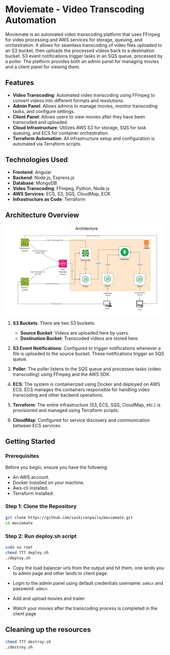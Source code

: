 # Moviemate - Video Transcoding Automation

Moviemate is an automated video transcoding platform that uses FFmpeg for video processing and AWS services for storage, queuing, and orchestration. It allows for seamless transcoding of video files uploaded to an S3 bucket, then uploads the processed videos back to a destination bucket. S3 event notifications trigger tasks in an SQS queue, processed by a poller. The platform provides both an admin panel for managing movies and a client panel for viewing them.

## Features
- **Video Transcoding**: Automated video transcoding using FFmpeg to convert videos into different formats and resolutions.
- **Admin Panel**: Allows admins to manage movies, monitor transcoding tasks, and configure settings.
- **Client Panel**: Allows users to view movies after they have been transcoded and uploaded.
- **Cloud Infrastructure**: Utilizes AWS S3 for storage, SQS for task queuing, and ECS for container orchestration.
- **Terraform Automation**: All infrastructure setup and configuration is automated via Terraform scripts.

## Technologies Used
- **Frontend**: Angular
- **Backend**: Node.js, Express.js
- **Database**: MongoDB
- **Video Transcoding**: FFmpeg, Python, Node.js
- **AWS Services**: ECS, S3, SQS, CloudMap, ECR
- **Infrastructure as Code**: Terraform

## Architecture Overview
![Architecture Image](docs/images/moviemate-arch.png)
1. **S3 Buckets**: There are two S3 buckets:
   - **Source Bucket**: Videos are uploaded here by users.
   - **Destination Bucket**: Transcoded videos are stored here.
   
2. **S3 Event Notifications**: Configured to trigger notifications whenever a file is uploaded to the source bucket. These notifications trigger an SQS queue.

3. **Poller**: The poller listens to the SQS queue and processes tasks (video transcoding) using FFmpeg and the AWS SDK.

4. **ECS**: The system is containerized using Docker and deployed on AWS ECS. ECS manages the containers responsible for handling video transcoding and other backend operations.

5. **Terraform**: The entire infrastructure (S3, ECS, SQS, CloudMap, etc.) is provisioned and managed using Terraform scripts.

6. **CloudMap**: Configured for service discovery and communication between ECS services.

## Getting Started

### Prerequisites
Before you begin, ensure you have the following:
- An AWS account.
- Docker installed on your machine.
- Aws-cli installed.
- Terraform installed.

### Step 1: Clone the Repository
```bash
git clone https://github.com/saikiranpaila/moviemate.git
cd moviemate
```
### Step 2: Run deploy.sh script
```bash
sudo su root
chmod 777 deploy.sh
./deploy.sh
```
- Copy the load balancer urls from the output and hit them, one lands you to admin page and other lands to client page.

- Login to the admin panel using default credentials username: ```admin``` and password: ``admin`` 

- Add and upload movies and trailer

- Watch your movies after the transcoding process is completed in the client page

## Cleaning up the resources
```bash
chmod 777 destroy.sh
./destroy.sh
```
